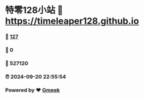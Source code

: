 # 特零128小站 :link: https://timeleaper128.github.io 
### :page_facing_up: [127](https://timeleaper128.github.io/tag.html) 
### :speech_balloon: 0 
### :hibiscus: 527120 
### :alarm_clock: 2024-09-20 22:55:54 
### Powered by :heart: [Gmeek](https://github.com/Meekdai/Gmeek)
